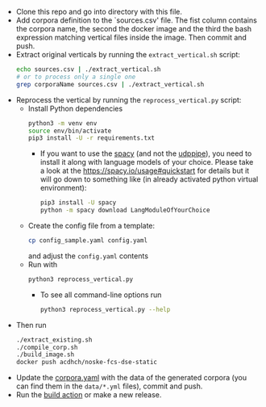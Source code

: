 
* Clone this repo and go into directory with this file.
* Add corpora definition to the `sources.csv' file.
  The fist column contains the corpora name, the second the docker image and the third the bash expression matching vertical files inside the image.
  Then commit and push.
* Extract original verticals by running the `extract_vertical.sh` script:
  ```bash
  echo sources.csv | ./extract_vertical.sh
  # or to process only a single one
  grep corporaName sources.csv | ./extract_vertical.sh
  ```
* Reprocess the vertical by running the `reprocess_vertical.py` script:
  * Install Python dependencies
    ```bash
    python3 -m venv env
    source env/bin/activate
    pip3 install -U -r requirements.txt
    ```
    * If you want to use the [spacy](https://spacy.io/) (and not the [udppipe](https://lindat.mff.cuni.cz/services/udpipe/)),
      you need to install it along with language models of your choice.
      Please take a look at the https://spacy.io/usage#quickstart for details
      but it will go down to something like (in already activated python virtual environment):
      ```bash
      pip3 install -U spacy
      python -m spacy download LangModuleOfYourChoice
      ```
  * Create the config file from a template:
    ```bash
    cp config_sample.yaml config.yaml
    ````
    and adjust the `config.yaml` contents
  * Run with
    ```bash
    python3 reprocess_vertical.py
    ```
    * To see all command-line options run
      ```bash
      python3 reprocess_vertical.py --help
      ```
* Then run
  ```bash
  ./extract_existing.sh
  ./compile_corp.sh
  ./build_image.sh
  docker push acdhch/noske-fcs-dse-static
  ```
* Update the [corpora.yaml](https://github.com/acdh-oeaw/noske-fcs/blob/main/corpora.yaml) with the data of the generated corpora
  (you can find them in the `data/*.yml` files), commit and push.
* Run the [build action](https://github.com/acdh-oeaw/noske-fcs/actions/workflows/build.yml) or make a new release.

